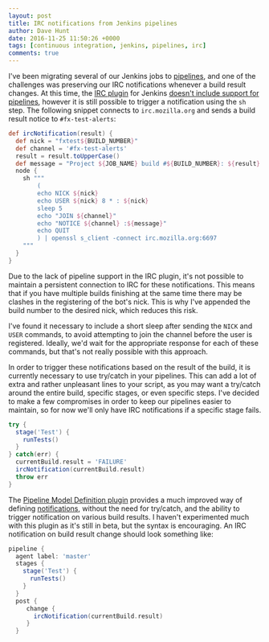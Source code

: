 ```yaml
---
layout: post
title: IRC notifications from Jenkins pipelines
author: Dave Hunt
date: 2016-11-25 11:50:26 +0000
tags: [continuous integration, jenkins, pipelines, irc]
comments: true
---
```

I've been migrating several of our Jenkins jobs to [pipelines][], and one of
the challenges was preserving our IRC notifications whenever a build result
changes. At this time, the [IRC plugin][] for Jenkins
[doesn't include support for pipelines][JENKINS-33922], however it is still
possible to trigger a notification using the `sh` step. The following snippet
connects to `irc.mozilla.org` and sends a build result notice to
`#fx-test-alerts`:

```groovy
def ircNotification(result) {
  def nick = "fxtest${BUILD_NUMBER}"
  def channel = '#fx-test-alerts'
  result = result.toUpperCase()
  def message = "Project ${JOB_NAME} build #${BUILD_NUMBER}: ${result}: ${BUILD_URL}"
  node {
    sh """
        (
        echo NICK ${nick}
        echo USER ${nick} 8 * : ${nick}
        sleep 5
        echo "JOIN ${channel}"
        echo "NOTICE ${channel} :${message}"
        echo QUIT
        ) | openssl s_client -connect irc.mozilla.org:6697
    """
  }
}
```

Due to the lack of pipeline support in the IRC plugin, it's not possible to
maintain a persistent connection to IRC for these notifications. This means
that if you have multiple builds finishing at the same time there may be
clashes in the registering of the bot's nick. This is why I've appended the
build number to the desired nick, which reduces this risk.

I've found it necessary to include a short sleep after sending the `NICK` and
`USER` commands, to avoid attempting to join the channel before the user is
registered. Ideally, we'd wait for the appropriate response for each of these
commands, but that's not really possible with this approach.

In order to trigger these notifications based on the result of the build, it is
currently necessary to use try/catch in your pipelines. This can add a lot of
extra and rather unpleasant lines to your script, as you may want a try/catch
around the entire build, specific stages, or even specific steps. I've decided
to make a few compromises in order to keep our pipelines easier to maintain, so
for now we'll only have IRC notifications if a specific stage fails.

```groovy
try {
  stage('Test') {
    runTests()
  }
} catch(err) {
  currentBuild.result = 'FAILURE'
  ircNotification(currentBuild.result)
  throw err
}
```

The [Pipeline Model Definition plugin][] provides a much improved way of
defining [notifications][], without the need for try/catch, and the ability to
trigger notification on various build results. I haven't experimented much with
this plugin as it's still in beta, but the syntax is encouraging. An IRC
notification on build result change should look something like:

```groovy
pipeline {
  agent label: 'master'
  stages {
    stage('Test') {
      runTests()
    }
  }
  post {
     change {
       ircNotification(currentBuild.result)
     }
  }
```

[pipelines]: https://jenkins.io/doc/book/pipeline/overview/
[IRC plugin]: https://wiki.jenkins-ci.org/display/JENKINS/IRC+Plugin
[JENKINS-33922]: https://issues.jenkins-ci.org/browse/JENKINS-33922
[Pipeline Model Definition plugin]: https://wiki.jenkins-ci.org/display/JENKINS/Pipeline+Model+Definition+Plugin
[notifications]: https://github.com/jenkinsci/pipeline-model-definition-plugin/wiki/Notifications
